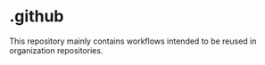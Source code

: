 # .github

This repository mainly contains workflows intended to be reused in organization repositories.
